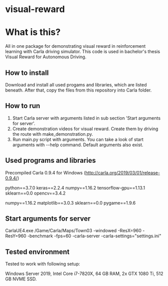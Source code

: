 # visual-reward

# What is this?

All in one package for demonstrating visual reward in reinforcement learning with Carla driving simulator. This code is used in bachelor's thesis Visual Reward for Autonomous Driving.

## How to install

Download and install all used progams and libraries, which are listed beneath. After that, copy the files from this repository into Carla folder.

## How to run

1. Start Carla server with arguments listed in sub section 'Start arguments for server'.
2. Create demonstration videos for visual reward. Create them by driving the route with make_demonstration.py.
3. Run main.py script with arguments. You can take a look of start arguments with --help command. Default arguments also exist.

## Used programs and libraries

Precompiled Carla 0.9.4 for Windows (http://carla.org/2019/03/01/release-0.9.4/)

python==3.7.0 
keras==2.2.4 
numpy==1.16.2 
tensorflow-gpu==1.13.1 
sklearn==0.0 
opencv==3.4.2 

numpy==1.16.2 
matplotlib==3.0.3 
sklearn==0.0 
pygame==1.9.6 

## Start arguments for server

CarlaUE4.exe /Game/Carla/Maps/Town03 -windowed -ResX=960 -ResY=960 -benchmark -fps=60 -carla-server -carla-settings="settings.ini"

## Tested environment

Tested to work with following setup:

Windows Server 2019, 
Intel Core i7-7820X, 
64 GB RAM, 
2x GTX 1080 Ti,
512 GB NVME SSD.
